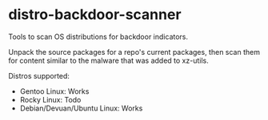 # distro-backdoor-scanner

Tools to scan OS distributions for backdoor indicators.

Unpack the source packages for a repo's current packages,
then scan them for content similar to the malware that
was added to xz-utils.

Distros supported:
- Gentoo Linux: Works
- Rocky Linux: Todo
- Debian/Devuan/Ubuntu Linux: Works
